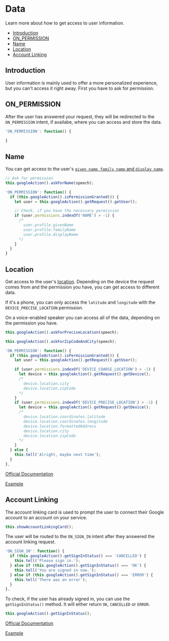 # Data

Learn more about how to get access to user information.

* [Introduction](#introduction)
* [ON_PERMISSION](#on_permission)
* [Name](#name)
* [Location](#location)
* [Account Linking](#account-linking)


## Introduction

User information is mainly used to offer a more personalized experience, but you can't access it right away. First you have to ask for permission.

## ON_PERMISSION

After the user has answered your request, they will be redirected to the `ON_PERMISSION` intent, if availabe, where you can access and store the data.

```javascript
'ON_PERMISSION': function() {
  
}
```

## Name

You can get access to the user's [`given name`, `family name` and `display name`](https://developers.google.com/actions/reference/v1/conversation#UserProfile). 

```javascript
// Ask for permission
this.googleAction().askForName(speech);
```
```javascript
'ON_PERMISSION': function() {
  if (this.googleAction().isPermissionGranted()) {
    let user = this.googleAction().getRequest().getUser();

    // Check, if you have the necessary permission
    if (user.permissions.indexOf('NAME') > -1) {
      /* 
        user.profile.givenName
        user.profile.familyName
        user.profile.displayName
      */
    }
  }
}
```

## Location

Get access to the user's [location](https://developers.google.com/actions/reference/v1/conversation#Device).
Depending on the device the request comes from and the permission you have, you can get access to different data. 

If it's a phone, you can only access the `latitude` and `longitude` with the `DEVICE_PRECISE_LOCATION` permission.

On a voice-enabled speaker you can access all of the data, depending on the permission you have.

```javascript
this.googleAction().askForPreciseLocation(speech);

this.googleAction().askForZipCodeAndCity(speech);
```
```javascript
'ON_PERMISSION': function() {
  if (this.googleAction().isPermissionGranted()) {
    let user = this.googleAction().getRequest().getUser();

    if (user.permissions.indexOf('DEVICE_COARSE_LOCATION') > -1) {
      let device = this.googleAction().getRequest().getDevice();
      /*
        device.location.city
        device.location.zipCode
      */
    }
    if (user.permissions.indexOf('DEVICE_PRECISE_LOCATION') > -1) {
      let device = this.googleAction().getRequest().getDevice();
      /*
        device.location.coordinates.latitude
        device.location.coordinates.longitude
        device.location.formattedAddress
        device.location.city
        device.location.zipCode
      */
    }
  } else {
    this.tell('Alright, maybe next time');
  }
},
```
[Official Documentation](https://developers.google.com/actions/assistant/helpers#place_and_location)

[Example](https://github.com/jovotech/jovo-framework-nodejs/blob/master/examples/google_action_specific/appAskForPermission.js)

## Account Linking

The account linking card is used to prompt the user to connect their Google account to an account on your service.

```javascript
this.showAccountLinkingCard();
```

The user will be routed to the `ON_SIGN_IN` intent after they answered the account linking request.

```javascript
'ON_SIGN_IN': function() {
  if (this.googleAction().getSignInStatus() === 'CANCELLED') {
    this.tell('Please sign in.');
  } else if (this.googleAction().getSignInStatus() === 'OK') {
    this.tell('You are signed in now.');
  } else if (this.googleAction().getSignInStatus() === 'ERROR') {
    this.tell('There was an error');
  }
},
```

To check, if the user has already signed in, you can use the `getSignInStatus()` method. It will either return `OK`, `CANCELLED` or `ERROR`.

```javascript
this.googleAction().getSignInStatus();
```
[Official Documentation](https://developers.google.com/actions/identity/account-linking#request_the_signin_helper)

[Example](https://github.com/jovotech/jovo-framework-nodejs/blob/master/examples/google_action_specific/appAskForSignIn.js)



<!--[metadata]: {"description": "Learn more about how to use data with the Google Assistant",
"route": "google-assistant/data" }-->
